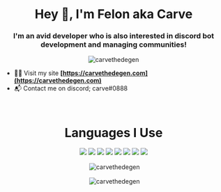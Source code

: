 <h1 align="center">Hey 👋, I'm Felon aka Carve</h1>
<h3 align="center">I'm an avid developer who is also interested in discord bot development and managing communities!</h3>

<p align="center"> <img src="https://komarev.com/ghpvc/?username=carvethedegen&style=flat-square" alt="carvethedegen" /> </p>

- 👨‍💻 Visit my site **[https://carvethedegen.com](https://carvethedegen.com)**
- 📬 Contact me on discord; carve#0888

<br>
<h1 align="center">Languages I Use</h1>
<p align="center"><img src="https://img.shields.io/badge/node.js%20-%2343853D.svg?&style=for-the-badge&logo=node.js&logoColor=white"/>   <img src="https://img.shields.io/badge/javascript%20-%23323330.svg?&style=for-the-badge&logo=javascript&logoColor=%23F7DF1E"/>   <img src="https://img.shields.io/badge/html5%20-%23E34F26.svg?&style=for-the-badge&logo=html5&logoColor=white"/>   <img src="https://img.shields.io/badge/css3%20-%231572B6.svg?&style=for-the-badge&logo=css3&logoColor=white"/>   <img src="https://img.shields.io/badge/express.js%20-%23404d59.svg?&style=for-the-badge"/>   <img src="https://img.shields.io/badge/react%20-%2320232a.svg?&style=for-the-badge&logo=react&logoColor=%2361DAFB"/>   <img src="https://img.shields.io/badge/github%20-%23121011.svg?&style=for-the-badge&logo=github&logoColor=white"/>   <img src ="https://img.shields.io/badge/MongoDB-%234ea94b.svg?&style=for-the-badge&logo=mongodb&logoColor=white"/></p>

<p align="center">&nbsp;<img align="center" src="https://github-readme-stats.vercel.app/api?username=carvethedegen&show_icons=true" alt="carvethedegen" /></p>
<p align="center">&nbsp;<img align="center" src="https://github-readme-streak-stats.herokuapp.com/?user=carvethedegen" alt="carvethedegen" /></p>
